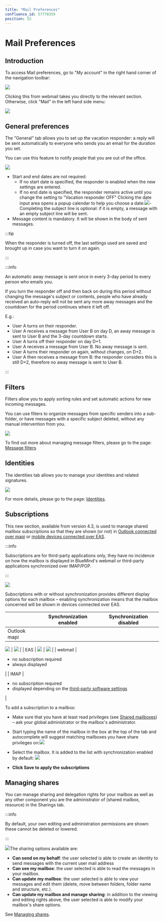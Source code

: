 ```yaml
---
title: "Mail Preferences"
confluence_id: 57770359
position: 52
---
```

# Mail Preferences


## Introduction

To access Mail preferences, go to "My account" in the right hand corner of the navigation toolbar:

![](../../../../attachments/57770060/57770070.png)

Clicking this from webmail takes you directly to the relevant section. Otherwise, click "Mail" in the left hand side menu:


![](../../../../attachments/57770359/62557710.png)

## General preferences

The "General" tab allows you to set up the vacation responder: a reply will be sent automatically to everyone who sends you an email for the duration you set.

You can use this feature to notify people that you are out of the office.

![](../../../../attachments/57770359/62557708.png)

- Start and end dates are not required:
    - If no start date is specified, the responder is enabled when the new settings are entered.
    - If no end date is specified, the responder remains active until you change the setting to "Vacation responder OFF"
Clicking the date input area opens a popup calendar to help you choose a date:![](../../../../attachments/57770359/62557706.png)- Completing the subject line is optional: if it is empty, a message with an empty subject line will be sent.
- Message content is mandatory. It will be shown in the body of sent messages.


:::tip

When the responder is turned off, the last settings used are saved and brought up in case you want to turn it on again.

:::


:::info

An automatic away message is sent once in every 3-day period to every person who emails you.

If you turn the responder off and then back on during this period without changing the message's subject or contents, people who have already received an auto-reply will not be sent any more away messages and the countdown for the period continues where it left off.

E.g.:

- User A turns on their responder.
- User A receives a message from User B on day D, an away message is sent to User B and the 3-day countdown starts.
- User A turns off their responder on day D+1.
- User A receives a message from User B. No away message is sent.
- User A turns their responder on again, without changes, on D+2.
- User A then receives a message from B: the responder considers this is still D+2, therefore no away message is sent to User B.


:::


## Filters

Filters allow you to apply sorting rules and set automatic actions for new incoming messages.

You can use filters to organize messages from specific senders into a sub-folder, or have messages with a specific subject deleted, without any manual intervention from you.

![](../../../../attachments/57770359/62557704.png)

To find out more about managing message filters, please go to the page: [Message filters](/old/Guide_de_l_utilisateur/La_messagerie/Les_filtres_de_messages/)

## Identities

The identities tab allows you to manage your identities and related signatures.

![](../../../../attachments/57770359/62557703.png)

For more details, please go to the page: [Identities](/old/Guide_de_l_utilisateur/La_messagerie/Les_identités/).

## Subscriptions

This new section, available from version 4.3, is used to manage shared mailbox subscriptions so that they are shown (or not) in [Outlook connected over mapi](/old/Guide_de_l_utilisateur/Configuration_des_clients_lourds/Synchronisation_avec_Outlook/) or [mobile devices connected over EAS](/old/Guide_de_l_utilisateur/Configuration_des_peripheriques_mobiles/).


:::info

Subscriptions are for third-party applications only, they have no incidence on how the mailbox is displayed in BlueMind's webmail or third-party applications synchronized over IMAP/POP.

:::

![](../../../../attachments/57770359/62557692.png)

Subscriptions with or without synchronization provides different display options for each mailbox – enabling synchronization means that the mailbox concerned will be shown in devices connected over EAS.

|  | Synchronization enabled | Synchronization disabled |
| --- | --- | --- |
| Outlook mapi | 
![](../../../../attachments/57770359/62557696.png)
 | 
![](../../../../attachments/57770359/62557696.png)
 |
| EAS | 
![](../../../../attachments/57770359/62557696.png)
 | 
![](../../../../attachments/57770359/62557695.png)
 |
| webmail | 
- no subscription required
- always displayed

 |
| IMAP | 
- no subscription required
- displayed depending on the [third-party software settings](/old/Guide_de_l_utilisateur/Configuration_des_clients_lourds/)

 |

To add a subscription to a mailbox:

- Make sure that you have at least read privileges (see [Shared mailboxes](/old/Guide_de_l_utilisateur/La_messagerie/Les_boites_aux_lettres_partagées/)) – ask your global administrator or the mailbox's administrator.
- Start typing the name of the mailbox in the box at the top of the tab and autocomplete will suggest matching mailboxes you have share privileges on:![](../../../../attachments/57770359/62557694.png)
- Select the mailbox.
It is added to the list with synchronization enabled by default:
![](../../../../attachments/57770359/62557693.png)

-  **Click ****Save**** to apply the subscriptions**


## Managing shares

You can manage sharing and delegation rights for your mailbox as well as any other component you are the administrator of (shared mailbox, resource) in the Sharings tab.


:::info

By default, your own editing and administration permissions are shown: these cannot be deleted or lowered.

:::

![](../../../../attachments/57770359/62557689.png)The sharing options available are:

- **Can send on my behalf**: the user selected is able to create an identity to send messages with the current user mail address
- **Can see my mailbox**: the user selected is able to read the messages in your mailbox.
- **Can update my mailbox**: the user selected is able to view your messages and edit them (delete, move between folders, folder name and structure, etc.).
- **Can update my mailbox and manage sharing**: in addition to the viewing and editing rights above, the user selected is able to modify your mailbox's share options.


See [Managing shares](/old/Guide_de_l_utilisateur/Gestion_des_partages/).


